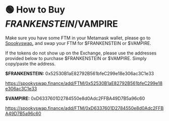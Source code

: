 # 🟢 How to Buy $FRANKENSTEIN /$VAMPIRE

Make sure you have some FTM in your Metamask wallet, please go to [Spookyswap](https://spookyswap.finance/swap)**,** and swap your FTM for $FRANKENSTEIN or $VAMPIRE.

If the tokens do not show up on the Exchange, please use the addresses provided below to purchase $FRANKENSTEIN or $VAMPIRE. Simply copy/paste the address.

**$FRANKENSTEIN:** 0x52530B1aE82792B561bfeC299e18e306ac3C1e33

https://spookyswap.finance/add/FTM/0x52530B1aE82792B561bfeC299e18e306ac3C1e33

**$VAMPIRE:** 0xD6337601D2784550e8d0Adc2FFBA49D7B5a96c60

https://spookyswap.finance/add/FTM/0xD6337601D2784550e8d0Adc2FFBA49D7B5a96c60
